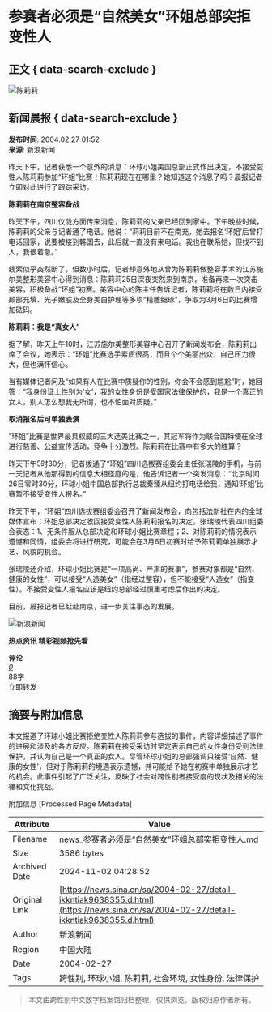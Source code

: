 # 参赛者必须是“自然美女”环姐总部突拒变性人

## 正文 { data-search-exclude }


![陈莉莉](//n.sinaimg.cn/sinacn/20170516/1212-fyfeutq0813373.jpg)

## 新闻晨报 { data-search-exclude }

**发布时间**: 2004.02.27 01:52  
**来源**: 新浪新闻

昨天下午，记者获悉一个意外的消息：环球小姐美国总部正式作出决定，不接受变性人陈莉莉参加“环姐”比赛！陈莉莉现在在哪里？她知道这个消息了吗？晨报记者立即对此进行了跟踪采访。

**陈莉莉在南京整容备战**

昨天下午，四川仪陇方面传来消息，陈莉莉的父亲已经回到家中。下午晚些时候，陈莉莉的父亲与记者通了电话。他说：“莉莉目前不在南充，她去报名‘环姐’后曾打电话回家，说要被接到韩国去，此后就一直没有来电话。我也在联系她，但找不到人，我很着急。”

线索似乎突然断了，但数小时后，记者却意外地从曾为陈莉莉做整容手术的江苏施尔美整形美容中心得到消息：陈莉莉25日深夜突然来到南京，准备再来一次突击美容，积极备战“环姐”初赛。美容中心的陈主任告诉记者，陈莉莉将在数日内接受颞部充填、光子嫩肤及全身美白护理等多项“精雕细琢”，争取为3月6日的比赛增加砝码。

**陈莉莉：我是“真女人”**

据了解，昨天上午10时，江苏施尔美整形美容中心召开了新闻发布会，陈莉莉出席了会议，她表示：“环姐”比赛选手素质很高，而且个个美丽出众，自己压力很大，但也满怀信心。

当有媒体记者问及“如果有人在比赛中质疑你的性别，你会不会感到尴尬”时，她回答：“我身份证上性别为‘女’，我的女性身份是受国家法律保护的，我是一个真正的女人，别人怎么想我无所谓，也不怕面对质疑。”

**取消报名后可单独表演**

“环姐”比赛是世界最具权威的三大选美比赛之一，其冠军将作为联合国特使在全球进行慈善、公益宣传活动，竞争十分激烈。陈莉莉在比赛中有多大的胜算？

昨天下午5时30分，记者拨通了“环姐”四川选拔赛组委会主任张瑞陵的手机，与前一天记者从他那得到的信息大相径庭的是，他告诉记者一个突发消息：“北京时间26日零时30分，环球小姐中国总部执行总裁秦臻从纽约打电话给我，通知‘环姐’比赛暂不接受变性人报名。”

昨天下午，“环姐”四川选拔赛组委会召开了新闻发布会，向包括法新社在内的全球媒体宣布：环姐总部决定收回接受变性人陈莉莉报名的决定。张瑞陵代表四川组委会表态：1、无条件服从总部决定和环球小姐比赛章程；2、对陈莉莉的情况表示遗憾和同情，组委会将进行研究，可能会在3月6日初赛时给予陈莉莉单独展示才艺、风貌的机会。

张瑞陵还介绍，环球小姐比赛是“一项高尚、严肃的赛事”，参赛对象都是“自然、健康的女性”，可以接受“人造美女”（指经过整容），但不能接受“人造女”（指变性）。不接受变性人报名应该是纽约总部经过慎重考虑后作出的决定。

目前，晨报记者已赶赴南京，进一步关注事态的发展。

![新浪新闻](https://n.sinaimg.cn/default/80905340/20200331/sinalogo.png)

**热点资讯 精彩视频抢先看** 

**评论**  
[_0_](https://cmnt.sina.cn/index?product=comos&index=kkntiak9638355&tj_ch=news&is_clear=0)  
88字  
立即转发

## 摘要与附加信息

<!-- tcd_abstract -->
本文报道了环球小姐比赛拒绝变性人陈莉莉参与选拔的事件，内容详细描述了事件的进展和涉及的各方反应。陈莉莉在接受采访时坚定表示自己的女性身份受到法律保护，并认为自己是一个真正的女人。尽管环球小姐的总部强调只接受‘自然、健康的女性’，但对于陈莉莉的境遇表示遗憾，并可能给予她在初赛中单独展示才艺的机会。此事件引起了广泛关注，反映了社会对跨性别者接受度的现状及相关的法律和文化挑战。
<!-- tcd_abstract_end -->

附加信息 [Processed Page Metadata]

| Attribute       | Value                                  |
|-----------------|----------------------------------------|
| Filename        | news_参赛者必须是“自然美女”环姐总部突拒变性人.md                             |
| Size            | 3586 bytes                           |
| Archived Date   | 2024-11-02 04:28:52                             |
| Original Link   | [https://news.sina.cn/sa/2004-02-27/detail-ikkntiak9638355.d.html](https://news.sina.cn/sa/2004-02-27/detail-ikkntiak9638355.d.html)                       |
| Author          | 新浪新闻                               |
| Region          | 中国大陆                               |
| Date            | 2004-02-27                                 |
| Tags            | 跨性别, 环球小姐, 陈莉莉, 社会环境, 女性身份, 法律保护                                 |
>
> 本文由跨性别中文数字档案馆归档整理，仅供浏览。版权归原作者所有。
>